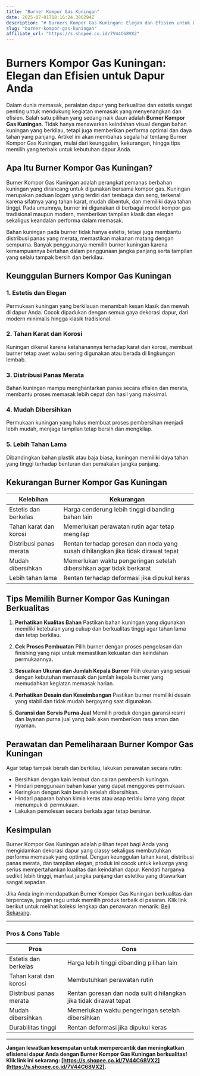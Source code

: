 ```yaml
---
title: "Burner Kompor Gas Kuningan"
date: 2025-07-01T18:16:24.386294Z
description: "# Burners Kompor Gas Kuningan: Elegan dan Efisien untuk Dapur Anda..."
slug: "burner-kompor-gas-kuningan"
affiliate_url: "https://s.shopee.co.id/7V44C68VX2"
---
```

# Burners Kompor Gas Kuningan: Elegan dan Efisien untuk Dapur Anda

Dalam dunia memasak, peralatan dapur yang berkualitas dan estetis sangat penting untuk mendukung kegiatan memasak yang menyenangkan dan efisien. Salah satu pilihan yang sedang naik daun adalah **Burner Kompor Gas Kuningan**. Tidak hanya menawarkan keindahan visual dengan bahan kuningan yang berkilau, tetapi juga memberikan performa optimal dan daya tahan yang panjang. Artikel ini akan membahas segala hal tentang Burner Kompor Gas Kuningan, mulai dari keunggulan, kekurangan, hingga tips memilih yang terbaik untuk kebutuhan dapur Anda.

## Apa Itu Burner Kompor Gas Kuningan?

Burner Kompor Gas Kuningan adalah perangkat pemanas berbahan kuningan yang dirancang untuk digunakan bersama kompor gas. Kuningan merupakan paduan logam yang terdiri dari tembaga dan seng, terkenal karena sifatnya yang tahan karat, mudah dibentuk, dan memiliki daya tahan tinggi. Pada umumnya, burner ini digunakan di berbagai model kompor gas tradisional maupun modern, memberikan tampilan klasik dan elegan sekaligus keandalan performa dalam memasak.

Bahan kuningan pada burner tidak hanya estetis, tetapi juga membantu distribusi panas yang merata, memastikan makanan matang dengan sempurna. Banyak penggunanya memilih burner kuningan karena kemampuannya bertahan dalam penggunaan jangka panjang serta tampilan yang selalu tampak bersih dan berkilau.

## Keunggulan Burners Kompor Gas Kuningan

### 1. Estetis dan Elegan
Permukaan kuningan yang berkilauan menambah kesan klasik dan mewah di dapur Anda. Cocok dipadukan dengan semua gaya dekorasi dapur, dari modern minimalis hingga klasik tradisional.

### 2. Tahan Karat dan Korosi
Kuningan dikenal karena ketahanannya terhadap karat dan korosi, membuat burner tetap awet walau sering digunakan atau berada di lingkungan lembab.

### 3. Distribusi Panas Merata
Bahan kuningan mampu menghantarkan panas secara efisien dan merata, membantu proses memasak lebih cepat dan hasil yang maksimal.

### 4. Mudah Dibersihkan
Permukaan kuningan yang halus membuat proses pembersihan menjadi lebih mudah, menjaga tampilan tetap bersih dan mengkilap.

### 5. Lebih Tahan Lama
Dibandingkan bahan plastik atau baja biasa, kuningan memiliki daya tahan yang tinggi terhadap benturan dan pemakaian jangka panjang.

## Kekurangan Burner Kompor Gas Kuningan

| Kelebihan | Kekurangan |
|---|---|
| Estetis dan berkelas | Harga cenderung lebih tinggi dibanding bahan lain |
| Tahan karat dan korosi | Memerlukan perawatan rutin agar tetap mengilap |
| Distribusi panas merata | Rentan terhadap goresan dan noda yang susah dihilangkan jika tidak dirawat tepat |
| Mudah dibersihkan | Memerlukan waktu pengeringan setelah dibersihkan agar tidak berkarat |
| Lebih tahan lama | Rentan terhadap deformasi jika dipukul keras |

## Tips Memilih Burner Kompor Gas Kuningan Berkualitas

1. **Perhatikan Kualitas Bahan**
Pastikan bahan kuningan yang digunakan memiliki ketebalan yang cukup dan berkualitas tinggi agar tahan lama dan tetap berkilau.

2. **Cek Proses Pembuatan**
Pilih burner dengan proses pengelasan dan finishing yang rapi untuk memastikan kekuatan dan keindahan permukaannya.

3. **Sesuaikan Ukuran dan Jumlah Kepala Burner**
Pilih ukuran yang sesuai dengan kebutuhan memasak dan jumlah kepala burner yang memudahkan kegiatan memasak harian.

4. **Perhatikan Desain dan Keseimbangan**
Pastikan burner memiliki desain yang stabil dan tidak mudah bergoyang saat digunakan.

5. **Garansi dan Servis Purna Jual**
Memilih produk dengan garansi resmi dan layanan purna jual yang baik akan memberikan rasa aman dan nyaman.

## Perawatan dan Pemeliharaan Burner Kompor Gas Kuningan

Agar tetap tampak bersih dan berkilau, lakukan perawatan secara rutin:

- Bersihkan dengan kain lembut dan cairan pembersih kuningan.
- Hindari penggunaan bahan kasar yang dapat menggores permukaan.
- Keringkan dengan kain bersih setelah dibersihkan.
- Hindari paparan bahan kimia keras atau asap terlalu lama yang dapat menumpuk di permukaan.
- Lakukan pemolesan secara berkala agar tetap bersinar.

## Kesimpulan

Burner Kompor Gas Kuningan adalah pilihan tepat bagi Anda yang mengidamkan dekorasi dapur yang classy sekaligus membutuhkan performa memasak yang optimal. Dengan keunggulan tahan karat, distribusi panas merata, dan tampilan elegan, produk ini cocok untuk keluarga yang serius mempertahankan kualitas dan keindahan dapur. Kendati harganya sedikit lebih tinggi, manfaat jangka panjang dan estetika yang ditawarkan sangat sepadan.

Jika Anda ingin mendapatkan Burner Kompor Gas Kuningan berkualitas dan terpercaya, jangan ragu untuk memilih produk terbaik di pasaran. Klik link berikut untuk melihat koleksi lengkap dan penawaran menarik: [Beli Sekarang](https://s.shopee.co.id/7V44C68VX2).

---

### Pros & Cons Table

| Pros | Cons |
|---|---|
| Estetis dan berkelas | Harga lebih tinggi dibanding pilihan lain |
| Tahan karat dan korosi | Membutuhkan perawatan rutin |
| Distribusi panas merata | Rentan goresan dan noda sulit dihilangkan jika tidak dirawat tepat |
| Mudah dibersihkan | Memerlukan waktu pengeringan setelah dibersihkan |
| Durabilitas tinggi | Rentan deformasi jika dipukul keras |

---

**Jangan lewatkan kesempatan untuk mempercantik dan meningkatkan efisiensi dapur Anda dengan Burner Kompor Gas Kuningan berkualitas! Klik link ini sekarang: [https://s.shopee.co.id/7V44C68VX2](https://s.shopee.co.id/7V44C68VX2).**